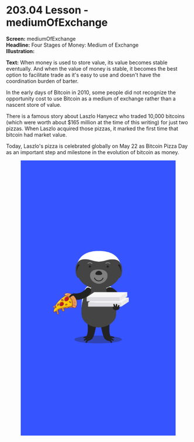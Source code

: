 # 203.04 Lesson - mediumOfExchange

**Screen:** mediumOfExchange\
**Headline:** Four Stages of Money: Medium of Exchange\
**Illustration:**

**Text:** When money is used to store value, its value becomes stable eventually. And when the value of money is stable, it becomes the best option to facilitate trade as it's easy to use and doesn't have the coordination burden of barter.

In the early days of Bitcoin in 2010, some people did not recognize the opportunity cost to use Bitcoin as a medium of exchange rather than a nascent store of value.

There is a famous story about Laszlo Hanyecz who traded 10,000 bitcoins (which were worth about $165 million at the time of this writing) for just two pizzas. When Laszlo acquired those pizzas, it marked the first time that bitcoin had market value.

Today, Laszlo's pizza is celebrated globally on May 22 as Bitcoin Pizza Day as an important step and milestone in the evolution of bitcoin as money.

<figure><img src="../.gitbook/assets/203-04.png" alt=""><figcaption></figcaption></figure>
